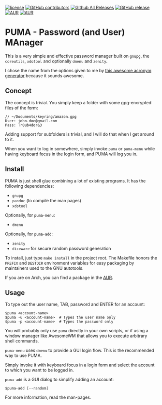 [![license](https://img.shields.io/github/license/clawoflight/puma.svg)](https://github.com/clawoflight/puma/blob/master/LICENSE)
[![GitHub contributors](https://img.shields.io/github/contributors/clawoflight/puma.svg)](https://github.com/clawoflight/puma/blob/master/AUTHORS)
[![Github All Releases](https://img.shields.io/github/downloads/clawoflight/puma/total.svg)]()
[![GitHub release](https://img.shields.io/github/release/clawoflight/puma.svg)](https://github.com/clawoflight/puma/releases)
[![AUR](https://img.shields.io/aur/version/puma.svg)](https://aur.archlinux.org/packages/puma/)
[![AUR](https://img.shields.io/aur/votes/puma.svg)](https://aur.archlinux.org/packages/puma/)

# PUMA - Password (and User) MAnager
This is a very simple and effective password manager built on `gnupg`, the `coreutils`, `xdotool` and optionally `dmenu` and `zenity`.

I chose the name from the options given to me by [this awesome acronym generator](http://acronymcreator.net/) because it sounds awesome.

## Concept
The concept is trivial. You simply keep a folder with some gpg-encrypted files of the form:

```
// ~/Documents/keyring/amazon.gpg
User: john.doe@gmail.com
Pass: Tr0ub4dor&3
```

Adding support for subfolders is trivial, and I will do that when I get around to it.

When you want to log in somewhere, simply invoke `puma` or `puma-menu` while having keyboard focus in the login form, and PUMA will log you in.

## Install
PUMA is just shell glue combining a lot of existing programs. It has the following dependencies:

- `gnupg`
- `pandoc` (to compile the man pages)
- `xdotool`

Optionally, for `puma-menu`:

- `dmenu`

Optionally, for `puma-add`:

- `zenity`
- `diceware` for secure random password generation

To install, just type `make install` in the project root. The Makefile honors the `PREFIX` and `DESTDIR` environment variables for easy packaging by maintainers used to the GNU autotools.

If you are on Arch, you can find a package in the [AUR](https://aur.archlinux.org/packages/puma/).

## Usage
To type out the user name, TAB, password and ENTER for an account:

    $puma <account-name>
    $puma -u <account-name>  # Types the user name only
    $puma -p <account-name>  # Types the password only

You will probably only use `puma` directly in your own scripts, or if using a window manager like AwesomeWM that allows you to execute arbitrary shell commands.

`puma-menu` uses `dmenu` to provide a GUI login flow. This is the recommended way to use PUMA.

Simply invoke it with keyboard focus in a login form and select the account to which you want to be logged in.

`puma-add` is a GUI dialog to simplify adding an account:

    $puma-add [--random]

For more information, read the man-pages.

